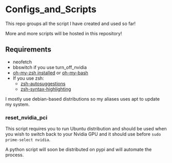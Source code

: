 # Configs_and_Scripts

This repo groups all the script I have created and used so far!

More and more scripts will be hosted in this repository!

## Requirements

* neofetch
* bbswitch if you use turn\_off\_nvidia
* [oh-my-zsh installed](https://github.com/robbyrussell/oh-my-zsh) or [oh-my-bash](https://github.com/ohmybash/oh-my-bash)
* If you use zsh:
    * [zsh-autosuggestions](https://github.com/zsh-users/zsh-autosuggestions)
    * [zsh-syntax-highlighting](https://github.com/zsh-users/zsh-syntax-highlighting)

I mostly use debian-based distributions so my aliases uses apt to update my system.


### reset\_nvidia\_pci

This script requires you to run Ubuntu distribution and should be used when you wish to switch back to your Nvidia GPU and it should use before `sudo prime-select nvidia`.

A python script will soon be distributed on pypi and will automate the process.
